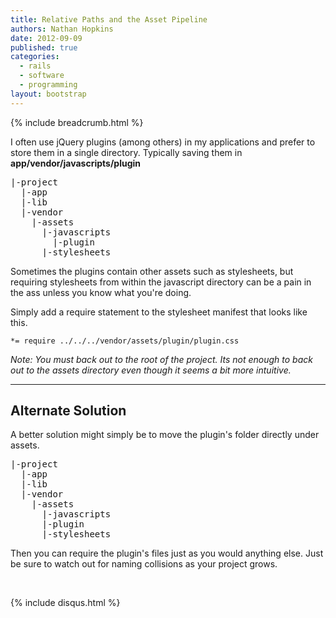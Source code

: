 ```yaml
---
title: Relative Paths and the Asset Pipeline
authors: Nathan Hopkins
date: 2012-09-09
published: true
categories:
  - rails
  - software
  - programming
layout: bootstrap
---
```


{% include breadcrumb.html %}

I often use jQuery plugins (among others) in my applications and prefer to store them in a single directory. Typically saving them in **app/vendor/javascripts/plugin**

<pre>
|-project
  |-app
  |-lib
  |-vendor
    |-assets
      |-javascripts
        |-plugin
      |-stylesheets
</pre>

Sometimes the plugins contain other assets such as stylesheets,
but requiring stylesheets from within the javascript directory
can be a pain in the ass unless you know what you're doing.

Simply add a require statement to the stylesheet manifest that looks like this.

`*= require ../../../vendor/assets/plugin/plugin.css`

*Note: You must back out to the root of the project.
Its not enough to back out to the assets directory even though it seems a bit more intuitive.*

---

## Alternate Solution

A better solution might simply be to move the plugin's folder directly under assets.

<pre>
|-project
  |-app
  |-lib
  |-vendor
    |-assets
      |-javascripts
      |-plugin
      |-stylesheets
</pre>

Then you can require the plugin's files just as you would anything else.
Just be sure to watch out for naming collisions as your project grows.

<div class="row">
  <div class="span12">
    <br />
    <p>
      {% include disqus.html %}
    </p>
  </div>
</div>
